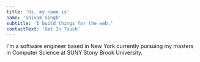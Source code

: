 ```yaml
---
title: 'Hi, my name is'
name: 'Shivam Singh'
subtitle: 'I build things for the web.'
contactText: 'Get In Touch'
---
```


I'm a software engineer based in New York currently pursuing my masters in Computer Science at SUNY Stony Brook University.
